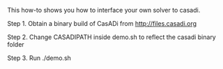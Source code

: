 This how-to shows you how to interface your own solver to casadi.

Step 1. Obtain a binary build of CasADi from http://files.casadi.org

Step 2. Change CASADIPATH inside demo.sh to reflect the casadi binary folder

Step 3. Run ./demo.sh

